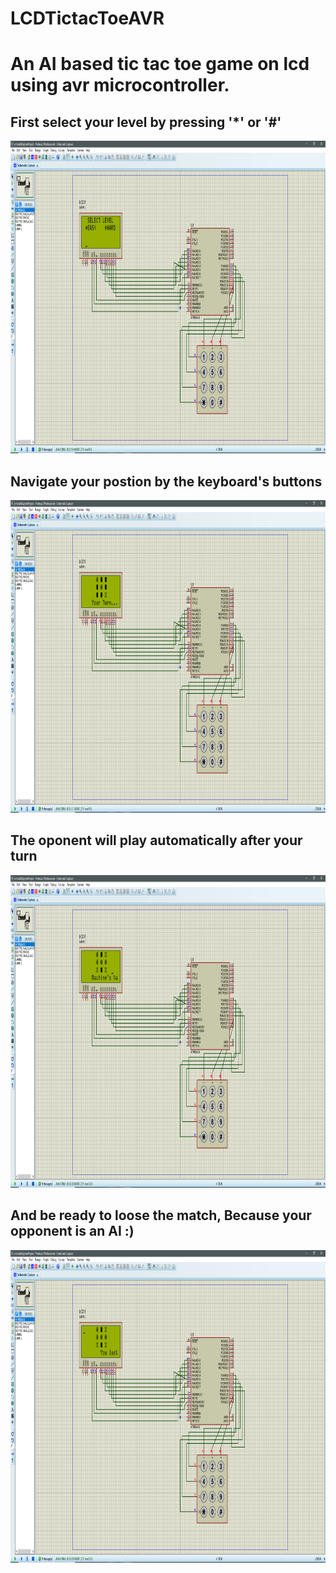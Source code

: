 # LCDTictacToeAVR
<h1>An AI based tic tac toe game on lcd using avr microcontroller.</h1>
<h2> First select your level by pressing '*' or '#' </h2>
<img src="https://github.com/mohanbera/LCDTictacToeAVR/blob/master/GccApplication1/Debug/Screenshot%20(58).png" height="500" width="900" >
<h2> Navigate your postion by the keyboard's buttons</h2>
<img src="https://github.com/mohanbera/LCDTictacToeAVR/blob/master/GccApplication1/Debug/Screenshot%20(57).png" height="500" width="900" >
<h2> The oponent will play automatically after your turn </h2>
<img src="https://github.com/mohanbera/LCDTictacToeAVR/blob/master/GccApplication1/Debug/Screenshot%20(61).png" height="500" width="900" >
<h2> And be ready to loose the match, Because your opponent is an AI :)</h2>
<img src="https://github.com/mohanbera/LCDTictacToeAVR/blob/master/GccApplication1/Debug/Screenshot%20(62).png" height="500" width="900" >
